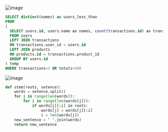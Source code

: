 ![image](https://user-images.githubusercontent.com/76275089/184062202-c227d555-795b-4cf1-b903-631fb36122a7.png)

```SQL
SELECT distinct(names) as users_less_than
FROM 
(
  SELECT users.id, users.name as names, count(transactions.id) as transactions, sum(transactions.quantity\*products.price) as totals
  FROM users
  LEFT JOIN transactions 
  ON transactions.user_id = users.id
  LEFT JOIN products
  ON products.id = transactions.product_id
  GROUP BY users.id
) temp
WHERE transactions<3 OR totals<500
```

![image](https://user-images.githubusercontent.com/76275089/184286197-a8b0c4a0-8e5a-4e1a-b3a8-b79cbf3a4776.png)

```python
def stem(roots, setence):
    words = setence.split()
    for j in range(len(words)):
        for i in range(len(words[j])):
            if words[j][:i] in roots:
                words[j] = words[j][:i] 
                i = len(words[j])           
    new_sentence = " ".join(words)
    return new_sentence
```

